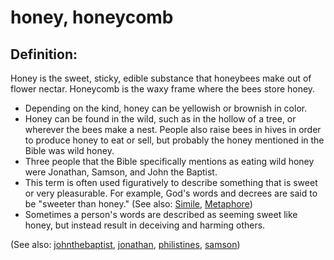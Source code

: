 # honey, honeycomb #

## Definition: ##

Honey is the sweet, sticky, edible substance that honeybees make out of flower nectar. Honeycomb is the waxy frame where the bees store honey.

* Depending on the kind, honey can be yellowish or brownish in color.
* Honey can be found in the wild, such as in the hollow of a tree, or wherever the bees make a nest. People also raise bees in hives in order to produce honey to eat or sell, but probably the honey mentioned in the Bible was wild honey.
* Three people that the Bible specifically mentions as eating wild honey were Jonathan, Samson, and John the Baptist.
* This term is often used figuratively to describe something that is sweet or very pleasurable. For example, God's words and decrees are said to be "sweeter than honey." (See also: [Simile](https://git.door43.org/Door43/en-ta-translate-vol1/src/master/content/figs_simile.md), [Metaphore](https://git.door43.org/Door43/en-ta-translate-vol1/src/master/content/figs_metaphore.md))
* Sometimes a person's words are described as seeming sweet like honey, but instead result in deceiving and harming others.

(See also: [johnthebaptist](../other/johnthebaptist.md), [jonathan](../other/jonathan.md), [philistines](../other/philistines.md), [samson](../other/samson.md))

## 